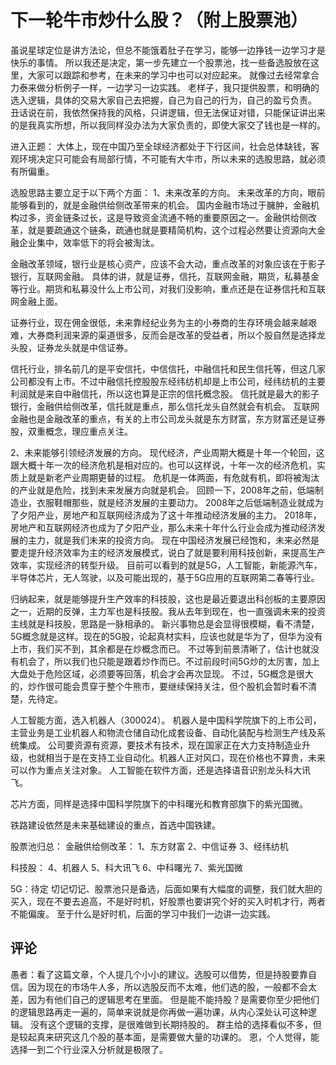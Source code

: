 # 下一轮牛市炒什么股？（附上股票池）
[下一轮牛市炒什么股]: (https://articles.zsxq.com/id_o9s7alzg5uu5.html)
[url]: (https://t.zsxq.com/M7UFee2)

虽说星球定位是讲方法论，但总不能饿着肚子在学习，能够一边挣钱一边学习才是快乐的事情。
所以我还是决定，第一步先建立一个股票池，找一些备选股放在这里，大家可以跟踪和参考，在未来的学习中也可以对应起来。
就像过去经常拿合力泰来做分析例子一样，一边学习一边实践。
老样子，我只提供股票，和明确的选入逻辑，具体的交易大家自己去把握，自己为自己的行为，自己的盈亏负责。
丑话说在前，我依然保持我的风格，只讲逻辑，但无法保证对错，只能保证讲出来的是我真实所想，所以我同样没办法为大家负责的，即使大家交了钱也是一样的。

进入正题：
大体上，现在中国乃至全球经济都处于下行区间，社会总体缺钱，客观环境决定只可能会有局部行情，不可能有大牛市，所以未来的选股思路，就必须有所偏重。

选股思路主要立足于以下两个方面：
1、未来改革的方向。
未来改革的方向，眼前能够看到的，就是金融供给侧改革带来的机会。
国内金融市场过于臃肿，金融机构过多，资金链条过长，这是导致资金流通不畅的重要原因之一。金融供给侧改革，就是要疏通这个链条，疏通也就是要精简机构，这个过程必然要让资源向大金融企业集中，效率低下的将会被淘汰。

金融改革领域，银行业是核心资产，应该不会大动，重点改革的对象应该在于影子银行，互联网金融。
具体的讲，就是证券，信托，互联网金融，期货，私募基金等行业。期货和私募没什么上市公司，对我们没影响，重点还是在证券信托和互联网金融上面。

证券行业，现在佣金很低，未来靠经纪业务为主的小券商的生存环境会越来越艰难，大券商利润来源的渠道很多，反而会是改革的受益者，所以个股自然是选择龙头股，证券龙头就是中信证券。

信托行业，排名前几的是平安信托，中信信托，中融信托和民生信托等，但这几家公司都没有上市。不过中融信托控股股东经纬纺机却是上市公司，经纬纺机的主要利润就是来自中融信托，所以这也算是正宗的信托概念股。
信托就是最大的影子银行，金融供给侧改革，信托就是重点，那么信托龙头自然就会有机会。
互联网金融也是金融改革的重点，有关的上市公司龙头就是东方财富，东方财富还是证券股，双重概念，理应重点关注。

2、未来能够引领经济发展的方向。
现代经济，产业周期大概是十年一个轮回，这跟大概十年一次的经济危机是相对应的。也可以这样说，十年一次的经济危机，实质上就是新老产业周期更替的过程。
危机是一体两面，有危就有机，即将被淘汰的产业就是危险，找到未来发展方向就是机会。
回顾一下，2008年之前，低端制造业，衣服鞋帽那些，就是经济发展的主要动力。
2008年之后低端制造业就成为了夕阳产业，房地产和互联网经济成为了这十年推动经济发展的主力。
2018年，房地产和互联网经济也成为了夕阳产业，那么未来十年什么行业会成为推动经济发展的主力，就是我们未来的投资方向。
现在中国经济发展已经饱和，未来必然是要走提升经济效率为主的经济发展模式，说白了就是要利用科技创新，来提高生产效率，实现经济的转型升级。
目前可以看到的就是5G，人工智能，新能源汽车，半导体芯片，无人驾驶，以及可能出现的，基于5G应用的互联网第二春等行业。

归纳起来，就是能够提升生产效率的科技股，这也是最近要退出科创板的主要原因之一，近期的反弹，主力军也是科技股。我从去年到现在，也一直强调未来的投资主线就是科技股，思路是一脉相承的。
新兴事物总是会显得很模糊，看不清楚，5G概念就是这样。现在的5G股，论起真材实料，应该也就是华为了，但华为没有上市，我们买不到，其余都是在炒概念而已。
不过等到前景清晰了，估计也就没有机会了，所以我们也只能是跟着炒作而已。不过前段时间5G炒的太厉害，加上大盘处于危险区域，必须要等回落，机会才会再次显现。
 不过，5G概念是很大的，炒作很可能会贯穿于整个牛熊市，要继续保持关注，但个股机会暂时看不清楚，先待定。

人工智能方面，选入机器人（300024）。
机器人是中国科学院旗下的上市公司，主营业务是工业机器人和物流仓储自动化成套设备、自动化装配与检测生产线及系统集成。
公司要资源有资源，要技术有技术，现在国家正在大力支持制造业升级，也就相当于是在支持工业自动化。机器人正对风口，现在价格也不算贵，未来可以作为重点关注对象。
人工智能在软件方面，还是选择语音识别龙头科大讯飞。

芯片方面，同样是选择中国科学院旗下的中科曙光和教育部旗下的紫光国微。

铁路建设依然是未来基础建设的重点，首选中国铁建。

股票池归总：
金融供给侧改革：
1、东方财富
2、中信证券
3、经纬纺机

科技股：
4、机器人
5、科大讯飞
6、中科曙光
7、紫光国微

5G：待定
切记切记、股票池只是备选，后面如果有大幅度的调整，我们就大胆的买入，现在不要去追高，不是好时机，好股票也要讲究个好的买入时机才行，两者不能偏废。
至于什么是好时机，后面的学习中我们一边讲一边实践。


## 评论
愚者：看了这篇文章，个人提几个小小的建议。选股可以借势，但是持股要靠自信。因为现在的市场牛人多，所以选股反而不太难，他们选的股，一般都不会太差，因为有他们自己的逻辑思考在里面。
但是能不能持股？是需要你至少把他们的逻辑思路再走一遍的，简单来说就是你再做一遍功课，从内心深处认可这种逻辑。
没有这个逻辑的支撑，是很难做到长期持股的。
群主给的选择看似不多，但是较起真来研究这几个股的基本面，是需要做大量的功课的。
恩，个人觉得，能选择一到二个行业深入分析就是极限了。